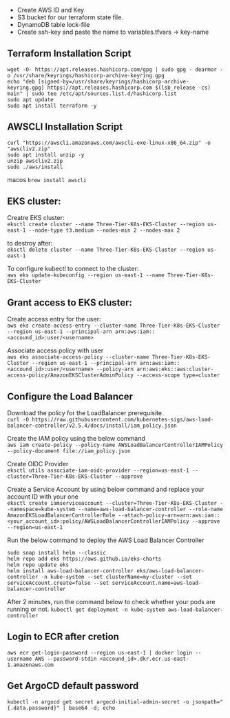 * Create AWS ID and Key 
* S3 bucket for our terraform state file.
* DynamoDB table lock-file
* Create ssh-key and paste the name to variables.tfvars -> key-name

## Terraform Installation Script 

```
wget -O- https://apt.releases.hashicorp.com/gpg | sudo gpg - dearmor -o /usr/share/keyrings/hashicorp-archive-keyring.gpg
echo "deb [signed-by=/usr/share/keyrings/hashicorp-archive-keyring.gpg] https://apt.releases.hashicorp.com $(lsb_release -cs) main" | sudo tee /etc/apt/sources.list.d/hashicorp.list
sudo apt update
sudo apt install terraform -y
```
## AWSCLI Installation Script 
``` 
curl "https://awscli.amazonaws.com/awscli-exe-linux-x86_64.zip" -o "awscliv2.zip"
sudo apt install unzip -y 
unzip awscliv2.zip 
sudo ./aws/install 
```
macos ```brew install awscli```

## EKS cluster: 
Creatre EKS cluster: <br>
``` eksctl create cluster --name Three-Tier-K8s-EKS-Cluster --region us-east-1 --node-type t3.medium --nodes-min 2 --nodes-max 2 ```

to destroy after: <br>
``` eksctl delete cluster --name Three-Tier-K8s-EKS-Cluster --region us-east-1 ```
 
To configure kubectl to connect to the cluster: <br>
``` aws eks update-kubeconfig --region us-east-1 --name Three-Tier-K8s-EKS-Cluster ``` 

## Grant access to EKS cluster: 
Create access entry for the user: <br>
``` aws eks create-access-entry --cluster-name Three-Tier-K8s-EKS-Cluster --region us-east-1 --principal-arn arn:aws:iam::<accound_id>:user/<username> ```
    
Associate access policy with user <br>
``` aws eks associate-access-policy --cluster-name Three-Tier-K8s-EKS-Cluster --region us-east-1 --principal-arn arn:aws:iam::<accound_id>:user/<username> --policy-arn arn:aws:eks::aws:cluster-access-policy/AmazonEKSClusterAdminPolicy --access-scope type=cluster ```


##  Configure the Load Balancer
Download the policy for the LoadBalancer prerequisite. <br>
``` curl -O https://raw.githubusercontent.com/kubernetes-sigs/aws-load-balancer-controller/v2.5.4/docs/install/iam_policy.json ```

Create the IAM policy using the below command <br>
``` aws iam create-policy --policy-name AWSLoadBalancerControllerIAMPolicy --policy-document file://iam_policy.json ```

Create OIDC Provider <br>
``` eksctl utils associate-iam-oidc-provider --region=us-east-1 --cluster=Three-Tier-K8s-EKS-Cluster --approve ```

Create a Service Account by using below command and replace your account ID with your one <br>
``` eksctl create iamserviceaccount --cluster=Three-Tier-K8s-EKS-Cluster --namespace=kube-system --name=aws-load-balancer-controller --role-name AmazonEKSLoadBalancerControllerRole --attach-policy-arn=arn:aws:iam::<your_account_id>:policy/AWSLoadBalancerControllerIAMPolicy --approve --region=us-east-1 ```

Run the below command to deploy the AWS Load Balancer Controller <br>
```
sudo snap install helm --classic
helm repo add eks https://aws.github.io/eks-charts
helm repo update eks
helm install aws-load-balancer-controller eks/aws-load-balancer-controller -n kube-system --set clusterName=my-cluster --set serviceAccount.create=false --set serviceAccount.name=aws-load-balancer-controller
```

After 2 minutes, run the command below to check whether your pods are running or not.
``` kubectl get deployment -n kube-system aws-load-balancer-controller ```

## Login to ECR after cretion 
```aws ecr get-login-password --region us-east-1 | docker login --username AWS --password-stdin <accound_id>.dkr.ecr.us-east-1.amazonaws.com```

## Get ArgoCD default password 
``` kubectl -n argocd get secret argocd-initial-admin-secret -o jsonpath="{.data.password}" | base64 -d; echo ```
